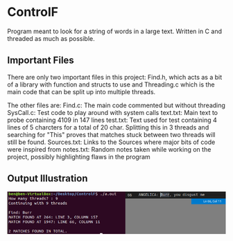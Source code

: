 # ControlF

Program meant to look for a string of words in a large text. Written in C and threaded as much as possible.

## Important Files

There are only two important files in this project: Find.h, which acts as a bit of a library with function and structs to use and Threading.c which is the main code that can be split up into multiple threads.

The other files are:
	Find.c: The main code commented but without threading
	SysCall.c: Test code to play around with system calls
	text.txt: Main text to probe containing 4109 in 147 lines
	test.txt: Text used for test containing 4 lines of 5 charcters for a total of 20 char. Splitting this in 3 threads and searching for "This" proves that matches stuck between two threads will still be found.
	Sources.txt: Links to the Sources where major bits of code were inspired from
	notes.txt: Random notes taken while working on the project, possibly highlighting flaws in the program

## Output Illustration
![Output Illustration](/Illustration.png)
